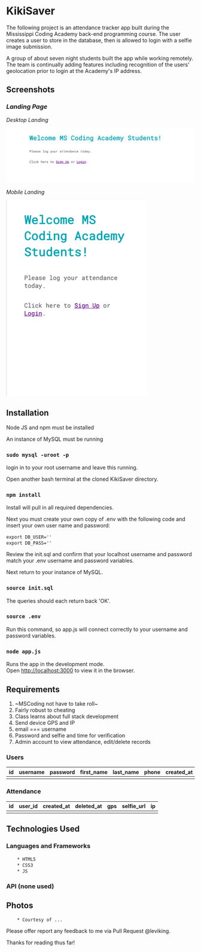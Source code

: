 # KikiSaver 

The following project is an attendance tracker app built during the Mississippi Coding Academy back-end programming course. The user creates a user to store in the database, then is allowed to login with a selfie image submission. 

A group of about seven night students built the app while working remotely. The team is continually adding features including recognition of the users' geolocation prior to login at the Academy's IP address.

## Screenshots

### _Landing Page_
*Desktop Landing*

![landingPage](public/images/desktop.png)

*Mobile Landing*

![landingPage](public/images/responsive.png)

## Installation

Node JS and npm must be installed

An instance of MySQL must be running

### `sudo mysql -uroot -p`

login in to your root username and leave this running.

Open another bash terminal at the cloned KikiSaver directory.

### `npm install`

Install will pull in all required dependencies.

Next you must create your own copy of .env with the following code and insert your own user name and password:

```
export DB_USER=''
export DB_PASS=''    
```

Review the init.sql and confirm that your localhost username and password match your .env username and password variables.

Next return to your instance of MySQL.

### `source init.sql`

The queries should each return back 'OK'.

### `source .env`

Run this command, so app.js will connect correctly to your username and password variables.

### `node app.js`

Runs the app in the development mode.<br>
Open [http://localhost:3000](http://localhost:3000) to view it in the browser.

## Requirements

1. ~MSCoding not have to take roll~
2. Fairly robust to cheating
3. Class learns about full stack development
4. Send device GPS and IP
5. email === username
6. Password and selfie and time for verification
7. Admin account to view attendance, edit/delete records


### Users
|id|username|password|first_name|last_name|phone|created_at|deleted_at|
|--|--------|--------|----------|---------|-----|----------|----------|
|||||||||

### Attendance
|id|user_id|created_at|deleted_at|gps|selfie_url|ip|
|--|--------|--------|----------|---------|-----|----------|
||||||||


## Technologies Used

### Languages and Frameworks
		* HTML5
		* CSS3
		* JS
   
### API (none used)

## Photos
		* Courtesy of ...

Please offer report any feedback to me via Pull Request @leviking.

Thanks for reading thus far!


